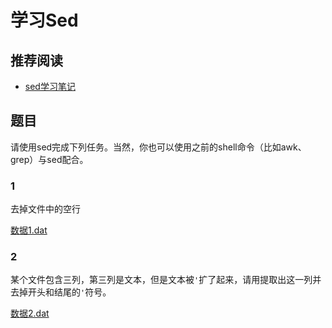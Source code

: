 学习Sed
=======

推荐阅读
-------

* [sed学习笔记](http://www.centos.bz/2012/07/sed-notes/)

题目
----

请使用sed完成下列任务。当然，你也可以使用之前的shell命令（比如awk、grep）与sed配合。

### 1
去掉文件中的空行

[数据1.dat](https://github.com/Oneplus/scir-training-day/blob/master/1-shell-practice/4-learn-to-sed/1.dat)

### 2
某个文件包含三列，第三列是文本，但是文本被`'`扩了起来，请用提取出这一列并去掉开头和结尾的`'`符号。

[数据2.dat](https://github.com/Oneplus/scir-training-day/blob/master/1-shell-practice/4-learn-to-sed/2.dat)
